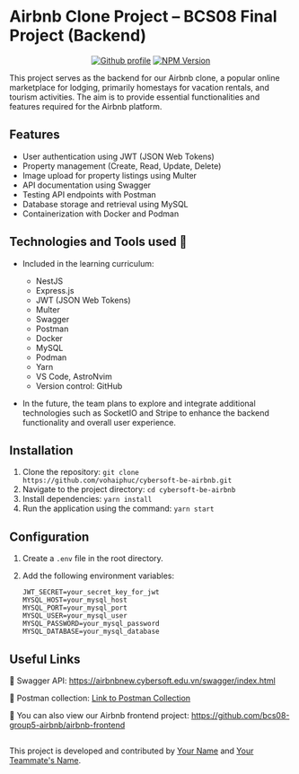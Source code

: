 # Airbnb Clone Project – BCS08 Final Project (Backend)

<p align="center">
  <a href="https://github.com/vohaiphuc/cybersoft-be-airbnb" target="_blank"><img src="https://img.shields.io/github/followers/vohaiphuc" alt="Github profile" /></a>
  <a href="https://www.npmjs.com/~nestjscore" target="_blank"><img src="https://img.shields.io/npm/v/@nestjs/core.svg" alt="NPM Version" /></a>
</p>

This project serves as the backend for our Airbnb clone, a popular online marketplace for lodging, primarily homestays for vacation rentals, and tourism activities. The aim is to provide essential functionalities and features required for the Airbnb platform.

## Features

- User authentication using JWT (JSON Web Tokens)
- Property management (Create, Read, Update, Delete)
- Image upload for property listings using Multer
- API documentation using Swagger
- Testing API endpoints with Postman
- Database storage and retrieval using MySQL
- Containerization with Docker and Podman

## Technologies and Tools used 👀

- Included in the learning curriculum:

  - NestJS
  - Express.js
  - JWT (JSON Web Tokens)
  - Multer
  - Swagger
  - Postman
  - Docker
  - MySQL
  - Podman
  - Yarn
  - VS Code, AstroNvim
  - Version control: GitHub

- In the future, the team plans to explore and integrate additional technologies such as SocketIO and Stripe to enhance the backend functionality and overall user experience.

## Installation

1. Clone the repository: `git clone https://github.com/vohaiphuc/cybersoft-be-airbnb.git`
2. Navigate to the project directory: `cd cybersoft-be-airbnb`
3. Install dependencies: `yarn install`
4. Run the application using the command: `yarn start`

## Configuration

1. Create a `.env` file in the root directory.
2. Add the following environment variables:

   ```env
   JWT_SECRET=your_secret_key_for_jwt
   MYSQL_HOST=your_mysql_host
   MYSQL_PORT=your_mysql_port
   MYSQL_USER=your_mysql_user
   MYSQL_PASSWORD=your_mysql_password
   MYSQL_DATABASE=your_mysql_database
   ```

## Useful Links

🌟 Swagger API: https://airbnbnew.cybersoft.edu.vn/swagger/index.html

🌟 Postman collection: [Link to Postman Collection](#)

🌟 You can also view our Airbnb frontend project: https://github.com/bcs08-group5-airbnb/airbnb-frontend

##

This project is developed and contributed by [Your Name](https://github.com/yourgithubusername) and [Your Teammate's Name](https://github.com/yourteammategithubusername).

